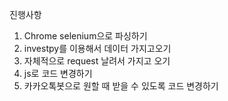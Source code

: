 진행사항
1. Chrome selenium으로 파싱하기
2. investpy를 이용해서 데이터 가지고오기
3. 자체적으로 request 날려서 가지고 오기
4. js로 코드 변경하기
5. 카카오톡봇으로 원할 때 받을 수 있도록 코드 변경하기